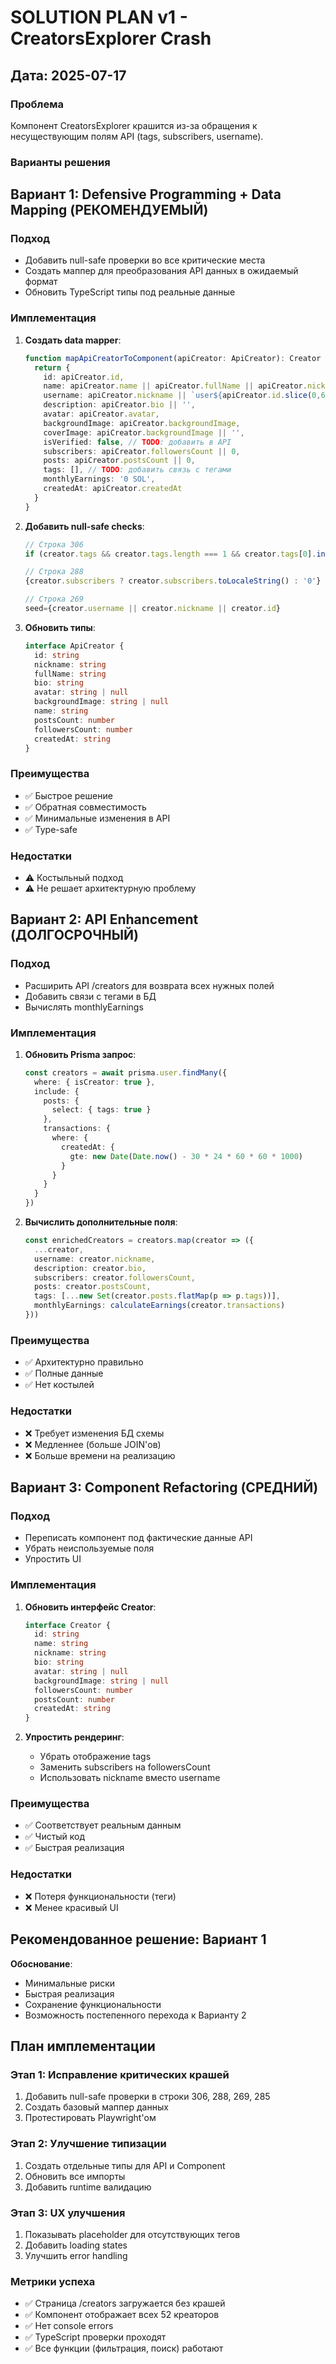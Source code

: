 # SOLUTION PLAN v1 - CreatorsExplorer Crash
## Дата: 2025-07-17

### Проблема
Компонент CreatorsExplorer крашится из-за обращения к несуществующим полям API (tags, subscribers, username).

### Варианты решения

## Вариант 1: Defensive Programming + Data Mapping (РЕКОМЕНДУЕМЫЙ)

### Подход
- Добавить null-safe проверки во все критические места
- Создать маппер для преобразования API данных в ожидаемый формат
- Обновить TypeScript типы под реальные данные

### Имплементация
1. **Создать data mapper**:
   ```typescript
   function mapApiCreatorToComponent(apiCreator: ApiCreator): Creator {
     return {
       id: apiCreator.id,
       name: apiCreator.name || apiCreator.fullName || apiCreator.nickname,
       username: apiCreator.nickname || `user${apiCreator.id.slice(0,6)}`,
       description: apiCreator.bio || '',
       avatar: apiCreator.avatar,
       backgroundImage: apiCreator.backgroundImage,
       coverImage: apiCreator.backgroundImage || '',
       isVerified: false, // TODO: добавить в API
       subscribers: apiCreator.followersCount || 0,
       posts: apiCreator.postsCount || 0,
       tags: [], // TODO: добавить связь с тегами
       monthlyEarnings: '0 SOL',
       createdAt: apiCreator.createdAt
     }
   }
   ```

2. **Добавить null-safe checks**:
   ```typescript
   // Строка 306
   if (creator.tags && creator.tags.length === 1 && creator.tags[0].includes(' ')) {
   
   // Строка 288
   {creator.subscribers ? creator.subscribers.toLocaleString() : '0'}
   
   // Строка 269
   seed={creator.username || creator.nickname || creator.id}
   ```

3. **Обновить типы**:
   ```typescript
   interface ApiCreator {
     id: string
     nickname: string
     fullName: string
     bio: string
     avatar: string | null
     backgroundImage: string | null
     name: string
     postsCount: number
     followersCount: number
     createdAt: string
   }
   ```

### Преимущества
- ✅ Быстрое решение
- ✅ Обратная совместимость
- ✅ Минимальные изменения в API
- ✅ Type-safe

### Недостатки
- ⚠️ Костыльный подход
- ⚠️ Не решает архитектурную проблему

## Вариант 2: API Enhancement (ДОЛГОСРОЧНЫЙ)

### Подход
- Расширить API /creators для возврата всех нужных полей
- Добавить связи с тегами в БД
- Вычислять monthlyEarnings

### Имплементация
1. **Обновить Prisma запрос**:
   ```typescript
   const creators = await prisma.user.findMany({
     where: { isCreator: true },
     include: {
       posts: {
         select: { tags: true }
       },
       transactions: {
         where: {
           createdAt: {
             gte: new Date(Date.now() - 30 * 24 * 60 * 60 * 1000)
           }
         }
       }
     }
   })
   ```

2. **Вычислить дополнительные поля**:
   ```typescript
   const enrichedCreators = creators.map(creator => ({
     ...creator,
     username: creator.nickname,
     description: creator.bio,
     subscribers: creator.followersCount,
     posts: creator.postsCount,
     tags: [...new Set(creator.posts.flatMap(p => p.tags))],
     monthlyEarnings: calculateEarnings(creator.transactions)
   }))
   ```

### Преимущества
- ✅ Архитектурно правильно
- ✅ Полные данные
- ✅ Нет костылей

### Недостатки
- ❌ Требует изменения БД схемы
- ❌ Медленнее (больше JOIN'ов)
- ❌ Больше времени на реализацию

## Вариант 3: Component Refactoring (СРЕДНИЙ)

### Подход
- Переписать компонент под фактические данные API
- Убрать неиспользуемые поля
- Упростить UI

### Имплементация
1. **Обновить интерфейс Creator**:
   ```typescript
   interface Creator {
     id: string
     name: string
     nickname: string
     bio: string
     avatar: string | null
     backgroundImage: string | null
     followersCount: number
     postsCount: number
     createdAt: string
   }
   ```

2. **Упростить рендеринг**:
   - Убрать отображение tags
   - Заменить subscribers на followersCount
   - Использовать nickname вместо username

### Преимущества
- ✅ Соответствует реальным данным
- ✅ Чистый код
- ✅ Быстрая реализация

### Недостатки
- ❌ Потеря функциональности (теги)
- ❌ Менее красивый UI

## Рекомендованное решение: Вариант 1

**Обоснование**: 
- Минимальные риски
- Быстрая реализация 
- Сохранение функциональности
- Возможность постепенного перехода к Варианту 2

## План имплементации

### Этап 1: Исправление критических крашей
1. Добавить null-safe проверки в строки 306, 288, 269, 285
2. Создать базовый маппер данных
3. Протестировать Playwright'ом

### Этап 2: Улучшение типизации  
1. Создать отдельные типы для API и Component
2. Обновить все импорты
3. Добавить runtime валидацию

### Этап 3: UX улучшения
1. Показывать placeholder для отсутствующих тегов
2. Добавить loading states
3. Улучшить error handling

### Метрики успеха
- ✅ Страница /creators загружается без крашей
- ✅ Компонент отображает всех 52 креаторов  
- ✅ Нет console errors
- ✅ TypeScript проверки проходят
- ✅ Все функции (фильтрация, поиск) работают 